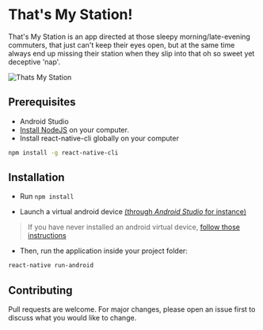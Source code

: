 # That's My Station!

That's My Station is an app directed at those sleepy morning/late-evening commuters, that just can't keep their eyes open, but at the same time always end up missing their station when they slip into that oh so sweet yet deceptive 'nap'.


![Thats My Station](http://ananthsridhar.github.io/img/tms/Comb.PNG)


## Prerequisites

- Android Studio
- [Install NodeJS](https://nodejs.org/en/) on your computer.
- Install react-native-cli globally on your computer
```bash
npm install -g react-native-cli
```
## Installation

- Run ````npm install````

- Launch a virtual android device [(through *Android Studio* for instance)](https://developer.android.com/studio/run/managing-avds.html#viewing)

> If you have never installed an android virtual device, [follow those instructions](https://developer.android.com/studio/run/managing-avds.html#createavd)

- Then, run the application inside your project folder:

```bash
react-native run-android
```


## Contributing
Pull requests are welcome. For major changes, please open an issue first to discuss what you would like to change.
